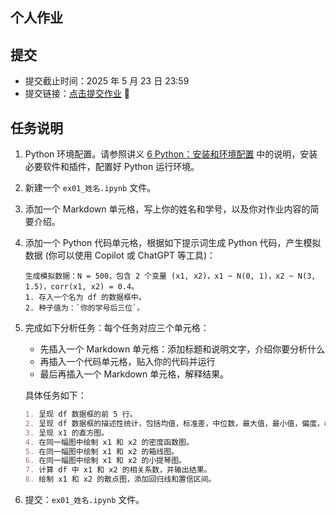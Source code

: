 ## 个人作业


## 提交

- 提交截止时间：2025 年 5 月 23 日 23:59
- 提交链接：[点击提交作业](https://gitee.com/link?target=https%3A%2F%2Fworkspace.jianguoyun.com%2Finbox%2Fcollect%2F8b71e5254a0f4f36ac95b582ffd7f2db%2Fsubmit) &#x1F34E; 

## 任务说明

1. Python 环境配置。请参照讲义 [6  Python：安装和环境配置](https://book.lianxh.cn/ds/body/01_1_install-Python-Anocanda.html) 中的说明，安装必要软件和插件，配置好 Python 运行环境。
2. 新建一个 `ex01_姓名.ipynb` 文件。
3. 添加一个 Markdown 单元格，写上你的姓名和学号，以及你对作业内容的简要介绍。
4. 添加一个 Python 代码单元格，根据如下提示词生成 Python 代码，产生模拟数据 (你可以使用 Copilot 或 ChatGPT 等工具)：

   ```raw
   生成模拟数据：N = 500，包含 2 个变量 (x1, x2)，x1 ~ N(0, 1)，x2 ~ N(3, 1.5)，corr(x1, x2) = 0.4。
   1. 存入一个名为 df 的数据框中。
   2. 种子值为：`你的学号后三位`。
   ```

5. 完成如下分析任务：每个任务对应三个单元格：
   - 先插入一个 Markdown 单元格：添加标题和说明文字，介绍你要分析什么
   - 再插入一个代码单元格，贴入你的代码并运行
   - 最后再插入一个 Markdown 单元格，解释结果。
   
   具体任务如下：

   ```Markdown 
   1. 呈现 df 数据框的前 5 行。
   2. 呈现 df 数据框的描述性统计，包括均值，标准差，中位数，最大值，最小值，偏度，峰度。
   3. 呈现 x1 的直方图。
   4. 在同一幅图中绘制 x1 和 x2 的密度函数图。
   5. 在同一幅图中绘制 x1 和 x2 的箱线图。
   6. 在同一幅图中绘制 x1 和 x2 的小提琴图。
   7. 计算 df 中 x1 和 x2 的相关系数，并输出结果。
   8. 绘制 x1 和 x2 的散点图，添加回归线和置信区间。
   ```
   
6. 提交：`ex01_姓名.ipynb` 文件。

